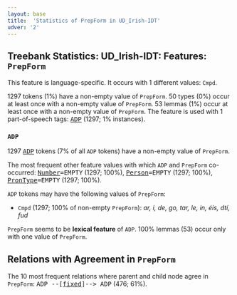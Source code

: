 ```yaml
---
layout: base
title:  'Statistics of PrepForm in UD_Irish-IDT'
udver: '2'
---
```


## Treebank Statistics: UD_Irish-IDT: Features: `PrepForm`

This feature is language-specific.
It occurs with 1 different values: `Cmpd`.

1297 tokens (1%) have a non-empty value of `PrepForm`.
50 types (0%) occur at least once with a non-empty value of `PrepForm`.
53 lemmas (1%) occur at least once with a non-empty value of `PrepForm`.
The feature is used with 1 part-of-speech tags: <tt><a href="ga_idt-pos-ADP.html">ADP</a></tt> (1297; 1% instances).

### `ADP`

1297 <tt><a href="ga_idt-pos-ADP.html">ADP</a></tt> tokens (7% of all `ADP` tokens) have a non-empty value of `PrepForm`.

The most frequent other feature values with which `ADP` and `PrepForm` co-occurred: <tt><a href="ga_idt-feat-Number.html">Number</a></tt><tt>=EMPTY</tt> (1297; 100%), <tt><a href="ga_idt-feat-Person.html">Person</a></tt><tt>=EMPTY</tt> (1297; 100%), <tt><a href="ga_idt-feat-PronType.html">PronType</a></tt><tt>=EMPTY</tt> (1297; 100%).

`ADP` tokens may have the following values of `PrepForm`:

* `Cmpd` (1297; 100% of non-empty `PrepForm`): <em>ar, i, de, go, tar, le, in, éis, dtí, fud</em>

`PrepForm` seems to be **lexical feature** of `ADP`. 100% lemmas (53) occur only with one value of `PrepForm`.

## Relations with Agreement in `PrepForm`

The 10 most frequent relations where parent and child node agree in `PrepForm`:
<tt>ADP --[<tt><a href="ga_idt-dep-fixed.html">fixed</a></tt>]--> ADP</tt> (476; 61%).

